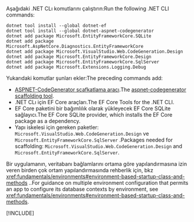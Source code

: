 <span data-ttu-id="fd5d8-101">Aşağıdaki .NET CLı komutlarını çalıştırın:</span><span class="sxs-lookup"><span data-stu-id="fd5d8-101">Run the following .NET CLI commands:</span></span>

```dotnetcli
dotnet tool install --global dotnet-ef
dotnet tool install --global dotnet-aspnet-codegenerator
dotnet add package Microsoft.EntityFrameworkCore.SQLite
dotnet add package Microsoft.AspNetCore.Diagnostics.EntityFrameworkCore
dotnet add package Microsoft.VisualStudio.Web.CodeGeneration.Design
dotnet add package Microsoft.EntityFrameworkCore.Design
dotnet add package Microsoft.EntityFrameworkCore.SqlServer
dotnet add package Microsoft.Extensions.Logging.Debug
```

<span data-ttu-id="fd5d8-102">Yukarıdaki komutlar şunları ekler:</span><span class="sxs-lookup"><span data-stu-id="fd5d8-102">The preceding commands add:</span></span>

* <span data-ttu-id="fd5d8-103">[ASPNET-CodeGenerator scafkatlama aracı](xref:fundamentals/tools/dotnet-aspnet-codegenerator).</span><span class="sxs-lookup"><span data-stu-id="fd5d8-103">The [aspnet-codegenerator scaffolding tool](xref:fundamentals/tools/dotnet-aspnet-codegenerator).</span></span>
* <span data-ttu-id="fd5d8-104">.NET CLı için EF Core araçları.</span><span class="sxs-lookup"><span data-stu-id="fd5d8-104">The EF Core Tools for the .NET CLI.</span></span>
* <span data-ttu-id="fd5d8-105">EF Core paketini bir bağımlılık olarak yükleyecek EF Core SQLite sağlayıcı.</span><span class="sxs-lookup"><span data-stu-id="fd5d8-105">The EF Core SQLite provider, which installs the EF Core package as a dependency.</span></span>
* <span data-ttu-id="fd5d8-106">Yapı iskelesi için gereken paketler: `Microsoft.VisualStudio.Web.CodeGeneration.Design` ve `Microsoft.EntityFrameworkCore.SqlServer` .</span><span class="sxs-lookup"><span data-stu-id="fd5d8-106">Packages needed for scaffolding: `Microsoft.VisualStudio.Web.CodeGeneration.Design` and `Microsoft.EntityFrameworkCore.SqlServer`.</span></span>

<span data-ttu-id="fd5d8-107">Bir uygulamanın, veritabanı bağlamlarını ortama göre yapılandırmasına izin veren birden çok ortam yapılandırmasında rehberlik için, bkz <xref:fundamentals/environments#environment-based-startup-class-and-methods> ..</span><span class="sxs-lookup"><span data-stu-id="fd5d8-107">For guidance on multiple environment configuration that permits an app to configure its database contexts by environment, see <xref:fundamentals/environments#environment-based-startup-class-and-methods>.</span></span>

[!INCLUDE[](~/includes/scaffoldTFM-5.md)]
